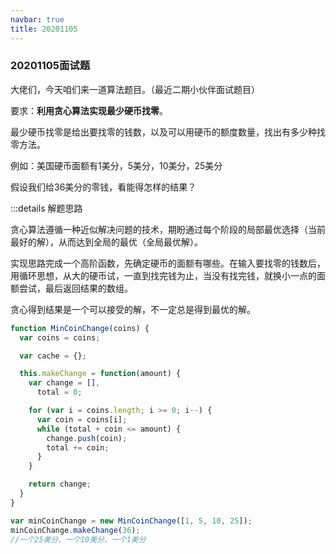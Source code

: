 ```yaml
---
navbar: true
title: 20201105
---
```


### 20201105面试题

大佬们，今天咱们来一道算法题目。（最近二期小伙伴面试题目）

要求：**利用贪心算法实现最少硬币找零**。

最少硬币找零是给出要找零的钱数，以及可以用硬币的额度数量，找出有多少种找零方法。

例如：美国硬币面额有1美分，5美分，10美分，25美分

假设我们给36美分的零钱，看能得怎样的结果？

:::details 解题思路

贪心算法遵循一种近似解决问题的技术，期盼通过每个阶段的局部最优选择（当前最好的解），从而达到全局的最优（全局最优解）。

实现思路完成一个高阶函数，先确定硬币的面额有哪些。在输入要找零的钱数后，用循环思想，从大的硬币试，一直到找完钱为止，当没有找完钱，就换小一点的面额尝试，最后返回结果的数组。

贪心得到结果是一个可以接受的解，不一定总是得到最优的解。

``` javascript
function MinCoinChange(coins) {
  var coins = coins;

  var cache = {};

  this.makeChange = function(amount) {
    var change = [],
      total = 0;

    for (var i = coins.length; i >= 0; i--) {
      var coin = coins[i];
      while (total + coin <= amount) {
        change.push(coin);
        total += coin;
      }
    }

    return change;
  }
}

var minCoinChange = new MinCoinChange([1, 5, 10, 25]);
minCoinChange.makeChange(36);
//一个25美分、一个10美分、一个1美分
```
